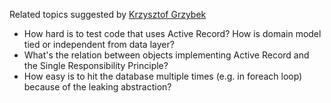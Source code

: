 
Related topics suggested by [Krzysztof Grzybek](https://github.com/krzysztof-grzybek)

- How hard is to test code that uses Active Record? How is domain model tied or independent from data layer?
- What's the relation between objects implementing Active Record and the Single Responsibility Principle?
- How easy is to hit the database multiple times (e.g. in foreach loop) because of the leaking abstraction?
